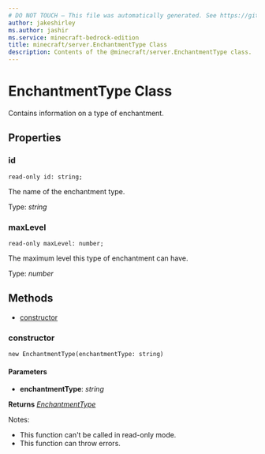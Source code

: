 ```yaml
---
# DO NOT TOUCH — This file was automatically generated. See https://github.com/mojang/minecraftapidocsgenerator to modify descriptions, examples, etc.
author: jakeshirley
ms.author: jashir
ms.service: minecraft-bedrock-edition
title: minecraft/server.EnchantmentType Class
description: Contents of the @minecraft/server.EnchantmentType class.
---
```

# EnchantmentType Class

Contains information on a type of enchantment.

## Properties

### **id**
`read-only id: string;`

The name of the enchantment type.

Type: *string*

### **maxLevel**
`read-only maxLevel: number;`

The maximum level this type of enchantment can have.

Type: *number*

## Methods
- [constructor](#constructor)

### **constructor**
`
new EnchantmentType(enchantmentType: string)
`

#### **Parameters**
- **enchantmentType**: *string*

**Returns** [*EnchantmentType*](EnchantmentType.md)
  
Notes:
- This function can't be called in read-only mode.
- This function can throw errors.
